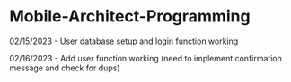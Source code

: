 # Mobile-Architect-Programming

02/15/2023 - User database setup and login function working

02/16/2023 - Add user function working (need to implement confirmation message and check for dups)
